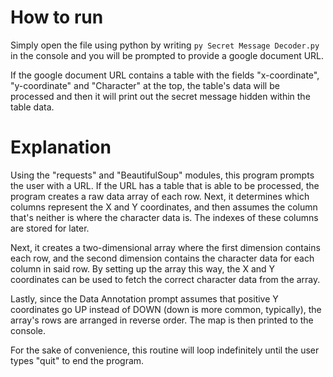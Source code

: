 # How to run
Simply open the file using python by writing `py Secret Message Decoder.py` in the console and you will be prompted to provide a google document URL.

If the google document URL contains a table with the fields "x-coordinate", "y-coordinate" and "Character" at the top, the table's data will be processed and then it will print out the secret message hidden within the table data.

# Explanation
Using the "requests" and "BeautifulSoup" modules, this program prompts the user with a URL. If the URL has a table that is able to be processed, the program creates a raw data array of each row. Next, it determines which columns represent the X and Y coordinates, and then assumes the column that's neither is where the character data is. The indexes of these columns are stored for later.

Next, it creates a two-dimensional array where the first dimension contains each row, and the second dimension contains the character data for each column in said row. By setting up the array this way, the X and Y coordinates can be used to fetch the correct character data from the array.

Lastly, since the Data Annotation prompt assumes that positive Y coordinates go UP instead of DOWN (down is more common, typically), the array's rows are arranged in reverse order. The map is then printed to the console.

For the sake of convenience, this routine will loop indefinitely until the user types "quit" to end the program.